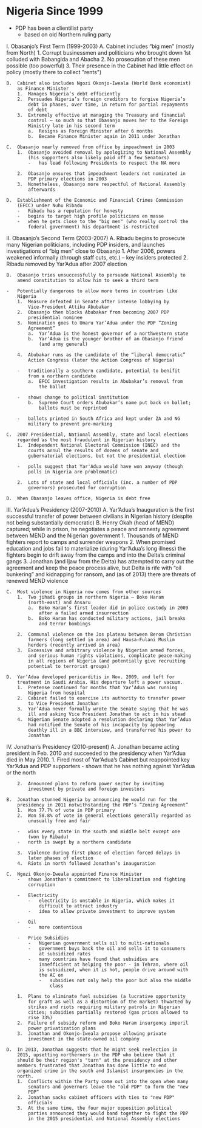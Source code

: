 Nigeria Since 1999
==================

-   PDP has been a clientilist party
    -   based on old Northern ruling party

I.  Obasanjo’s First Term (1999-2003)
    A.  Cabinet includes “big men” (mostly from North)
        1.  Corrupt businessmen and politicians who brought down 1st
            colluded with Babangida and Abacha
        2.  No prosecution of these men possible (too powerful)
        3.  Their presence in the Cabinet had little effect on policy
            (mostly there to collect "rents")

    B.  Cabinet also includes Ngozi Okonjo-Iweala (World Bank economist)
        as Finance Minister
        1.  Manages Nigeria’s debt efficiently
        2.  Persuades Nigeria’s foreign creditors to forgive Nigeria’s
            debt in phases, over time, in return for partial repayments
            of debt
        3.  Extremely effective at managing the Treasury and financial
            control – so much so that Obasanjo moves her to the Foreign
            Ministry late in his second term
            a.  Resigns as Foreign Minister after 6 months
            b.  Became Finance Minister again in 2011 under Jonathan

    C.  Obasanjo nearly removed from office by impeachment in 2003
        1.  Obasanjo avoided removal by apologizing to National Assembly
            (his supporters also likely paid off a few Senators)
            -   has lead following Presidents to respect the NA more

        2.  Obasanjo ensures that impeachment leaders not nominated in
            PDP primary elections in 2003
        3.  Nonetheless, Obasanjo more respectful of National Assembly
            afterwards

    D.  Establishment of the Economic and Financial Crimes Commission
        (EFCC) under Nuhu Ribadu
        -   Ribadu has a reputation for honesty
        -   begins to target high profile politicians en masse
        -   when he gets close to the "big men" (who really control the
            federal government) his department is restricted

II. Obasanjo’s Second Term (2003-2007)
    A.  Ribadu begins to prosecute many Nigerian politicians, including
        PDP insiders, and launches investigations of “big men” close to
        Obasanjo
        1.  After 2006, powers weakened informally (through staff cuts,
            etc.) – key insiders protected
        2.  Ribadu removed by Yar’Adua after 2007 election

    B.  Obasanjo tries unsuccessfully to persuade National Assembly to
        amend constitution to allow him to seek a third term

    -   Potentially dangerous to allow more terms in countries like
        Nigeria
        1.  Measure defeated in Senate after intense lobbying by
            Vice-President Attiku Abubakar
        2.  Obasanjo then blocks Abubakar from becoming 2007 PDP
            presidential nominee
        3.  Nomination goes to Umaru Yar’Adua under the PDP “Zoning
            Agreement”
            a.  Yar’Adua is the honest governor of a northwestern state
            b.  Yar’Adua is the younger brother of an Obasanjo friend
                (and army general)

        4.  Abubakar runs as the candidate of the “liberal democratic”
            Action Congress (later the Action Congress of Nigeria)

        -   traditionally a southern candidate, potential to benifit
            from a northern candidate
            a.  EFCC investigation results in Abubakar’s removal from
                the ballot

        -   shows change to political institution
            b.  Supreme Court orders Abubakar’s name put back on ballot;
                ballots must be reprinted

        -   ballots printed in South Africa and kept under ZA and NG
            military to prevent pre-marking

    C.  2007 Presidential, National Assembly, state and local elections
        regarded as the most fraudulent in Nigerian history
        1.  Independent National Electoral Commission (INEC) and the
            courts annul the results of dozens of senate and
            gubernatorial elections, but not the presidential election

        -   polls suggest that Yar'Adua would have won anyway (though
            polls in Nigeria are problematic)

        2.  Lots of state and local officials (inc. a number of PDP
            governors) prosecuted for corruption

    D.  When Obasanjo leaves office, Nigeria is debt free

III. Yar’Adua’s Presidency (2007-2010)
    A.  Yar’Adua’s Inauguration is the first successful transfer of
        power between civilians in Nigerian history (despite not being
        substantially democratic)
    B.  Henry Okah (head of MEND) captured; while in prison, he
        negotiates a peace and amnesty agreement between MEND and the
        Nigerian government
        1.  Thousands of MEND fighters report to camps and surrender
            weapons
        2.  When promised education and jobs fail to materialize (during
            Yar’Adua’s long illness) the fighters begin to drift away
            from the camps and into the Delta’s criminal gangs
        3.  Jonathan (and Ijaw from the Delta) has attempted to carry
            out the agreement and keep the peace process alive, but
            Delta is rife with “oil bunkering” and kidnapping for
            ransom, and (as of 2013) there are threats of renewed MEND
            violence

    C.  Most violence in Nigeria now comes from other sources
        1.  Two jihadi groups in northern Nigeria – Boko Haram
            (north-east) and Ansaru
            a.  Boko Haram’s first leader did in police custody in 2009
                after a failed armed insurrection
            b.  Boko Haram has conducted military actions, jail breaks
                and terror bombings

        2.  Communal violence on the Jos plateau between Berom Christian
            farmers (long settled in area) and Hausa-Fulani Muslim
            herders (recently arrived in area)
        3.  Excessive and arbitrary violence by Nigerian armed forces,
            and serious human rights violations, complicate peace-making
            in all regions of Nigeria (and potentially give recruiting
            potential to terrorist groups)

    D.  Yar’Adua developed pericarditis in Nov. 2009, and left for
        treatment in Saudi Arabia. His departure left a power vacuum.
        1.  Pretense continued for months that Yar’Adua was running
            Nigeria from hospital
        2.  Cabinet failed to exercise its authority to transfer power
            to Vice President Jonathan
        3.  Yar’Adua never formally wrote the Senate saying that he was
            ill and asking Vice President Jonathan to act in his stead
        4.  Nigerian Senate adopted a resolution declaring that Yar’Adua
            had notified the Senate of his incapacity by appearing
            deathly ill in a BBC interview, and transferred his power to
            Jonathan

IV. Jonathan’s Presidency (2010-present)
    A.  Jonathan became acting president in Feb. 2010 and succeeded to
        the presidency when Yar’Adua died in May 2010.
        1.  Fired most of Yar’Adua’s Cabinet but reappointed key
            Yar’Adua and PDP supporters
            -   shows that he has nothing against Yar'Adua or the north

        2.  Announced plans to reform power sector by inviting
            investment by private and foreign investors

    B.  Jonathan stunned Nigeria by announcing he would run for the
        presidency in 2011 notwithstanding the PDP’s “Zoning Agreement”
        1.  Won 77.7% of vote in PDP primary
        2.  Won 58.8% of vote in general elections generally regarded as
            unusually free and fair

        -   wins every state in the south and middle belt except one
            (won by Ribadu)
        -   north is swept by a northern candidate

        3.  Violence during first phase of election forced delays in
            later phases of election
        4.  Riots in north followed Jonathan’s inauguration

    C.  Ngozi Okonjo-Iweala appointed Finance Minister
        -   shows Jonathan's commitment to liberalization and fighting
            corruption

        -   Electricity
            -   electricity is unstable in Nigeria, which makes it
                difficult to attract industry
            -   idea to allow private investment to improve system

        -   Oil
            -   more contentious

        -   Price Subsidies
            -   Nigerian government sells oil to multi-nationals
            -   government buys back the oil and sells it to consumers
                at subsidized rates
            -   many countries have found that subsidies are
                innefficient at helping the poor - in Tehran, where oil
                is subsidized, when it is hot, people drive around with
                the AC on
                -   subsidies not only help the poor but also the middle
                    class

        1.  Plans to eliminate fuel subsidies (a lucrative opportunity
            for graft as well as a distortion of the market) thwarted by
            strikes and riots requiring military patrols in Nigerian
            cities; subsidies partially restored (gas prices allowed to
            rise 33%)
        2.  Failure of subsidy reform and Boko Haram insurgency imperil
            power privatization plans
        3.  Jonathan and Okonjo-Iweala propose allowing private
            investment in the state-owned oil company

    D.  In 2013, Jonathan suggests that he might seek reelection in
        2015, upsetting northerners in the PDP who believe that it
        should be their region's "turn" at the presidency and other
        members frustrated that Jonathan has done little to end
        organized crime in the south and Islamist insurgencies in the
        north.
        1.  Conflicts within the Party come out into the open when many
            senators and governors leave the "old PDP" to form the "new
            PDP”
        2.  Jonathan sacks cabinet officers with ties to "new PDP"
            officials
        3.  At the same time, the four major opposition political
            parties announced they would band together to fight the PDP
            in the 2015 presidential and National Assembly elections
